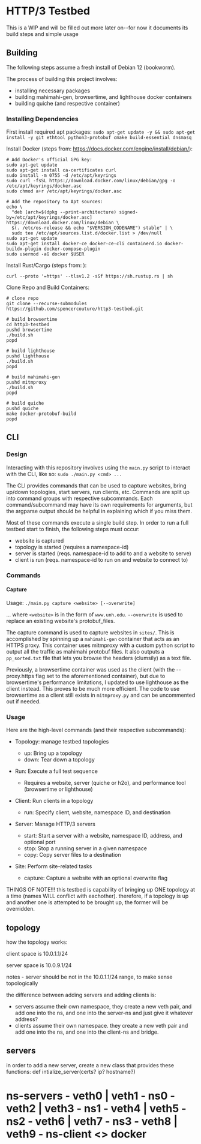 # HTTP/3 Testbed

This is a WIP and will be filled out more later on--for now it documents its build steps and simple usage

## Building
The following steps assume a fresh install of Debian 12 (bookworm).

The process of building this project involves:
 - installing necessary packages
 - building mahimahi-gen, browsertime, and lighthouse docker containers
 - building quiche (and respective container)

### Installing Dependencies
First install required apt packages:
`sudo apt-get update -y && sudo apt-get install -y git ethtool python3-protobuf cmake build-essential dnsmasq`

Install Docker (steps from: https://docs.docker.com/engine/install/debian/):
```
# Add Docker's official GPG key:
sudo apt-get update
sudo apt-get install ca-certificates curl
sudo install -m 0755 -d /etc/apt/keyrings
sudo curl -fsSL https://download.docker.com/linux/debian/gpg -o /etc/apt/keyrings/docker.asc
sudo chmod a+r /etc/apt/keyrings/docker.asc

# Add the repository to Apt sources:
echo \
  "deb [arch=$(dpkg --print-architecture) signed-by=/etc/apt/keyrings/docker.asc] https://download.docker.com/linux/debian \
  $(. /etc/os-release && echo "$VERSION_CODENAME") stable" | \
  sudo tee /etc/apt/sources.list.d/docker.list > /dev/null
sudo apt-get update
sudo apt-get install docker-ce docker-ce-cli containerd.io docker-buildx-plugin docker-compose-plugin
sudo usermod -aG docker $USER
```

Install Rust/Cargo (steps from: ):
```
curl --proto '=https' --tlsv1.2 -sSf https://sh.rustup.rs | sh
```
Clone Repo and Build Containers:
```
# clone repo
git clone --recurse-submodules https://github.com/spencercouture/http3-testbed.git

# build browsertime
cd http3-testbed
pushd browsertime
./build.sh
popd

# build lighthouse
pushd lighthouse
./build.sh
popd

# build mahimahi-gen
pushd mitmproxy
./build.sh
popd

# build quiche
pushd quiche
make docker-protobuf-build
popd
```

## CLI

### Design
Interacting with this repository involves using the `main.py` script to interact with the CLI, like so:
`sudo ./main.py <cmd> ...`

The CLI provides commands that can be used to capture websites, bring up/down topologies, start servers, run clients, etc. Commands are split up into command groups with respective subcommands. Each command/subcommand may have its own requirements for arguments, but the argparse output should be helpful in explaining which if you miss them.

Most of these commands execute a single build step. In order to run a full testbed start to finish, the following steps must occur:
 - website is captured
 - topology is started (requires a namespace-id)
 - server is started (reqs. namespace-id to add to and a website to serve)
 - client is run (reqs. namespace-id to run on and website to connect to)

### Commands

#### Capture
Usage: `./main.py capture <website> [--overwrite]`

... where `<website>` is in the form of `www.unh.edu`. `--overwrite` is used to replace an existing website's protobuf_files.

The capture command is used to capture websites in `sites/`. This is accomplished by spinning up a `mahimahi-gen` container that acts as an HTTPS proxy. This container uses mitmproxy with a custom python script to output all the traffic as mahimahi protobuf files. It also outputs a `pp_sorted.txt` file that lets you browse the headers (clumsily) as a text file.

Previously, a browsertime container was used as the client (with the --proxy.https flag set to the aforementioned container), but due to browsertime's performance limitations, I updated to use lighthouse as the client instead. This proves to be much more efficient. The code to use browsertime as a client still exists in `mitmproxy.py` and can be uncommented out if needed.


### Usage
Here are the high-level commands (and their respective subcommands):
- Topology: manage testbed topologies
  - up: Bring up a topology
  - down: Tear down a topology
- Run: Execute a full test sequence  
  - Requires a website, server (quiche or h2o), and performance tool (browsertime or lighthouse)  

- Client: Run clients in a topology  
  - run: Specify client, website, namespace ID, and destination  

- Server: Manage HTTP/3 servers  
  - start: Start a server with a website, namespace ID, address, and optional port  
  - stop: Stop a running server in a given namespace  
  - copy: Copy server files to a destination  

- Site: Perform site-related tasks  
  - capture: Capture a website with an optional overwrite flag  

THINGS OF NOTE!!!
this testbed is capability of bringing up ONE topology at a time (names WILL conflict with eachother). therefore, if a topology is up and another one is attempted to be brought up, the former will be overridden.

## topology

how the topology works:

client space is 10.0.1.1/24

server space is 10.0.9.1/24

notes - server should be not in the 10.0.1.1/24 range, to make sense topologically

the difference between adding servers and adding clients is:

- servers assume their own namespace, they create a new veth pair, and add one into the ns, and one into the server-ns and just give it whatever address?
- clients assume their own namespace. they create a new veth pair and add one into the ns, and one into the client-ns and bridge.

## servers

in order to add a new server, create a new class that provides these functions:
def intialize_server(certs? ip? hostname?)

# ns-servers - veth0 | veth1 - ns0 - veth2 | veth3 - ns1 - veth4 | veth5 - ns2 - veth6 | veth7 - ns3 - veth8 | veth9 - ns-client <> docker
